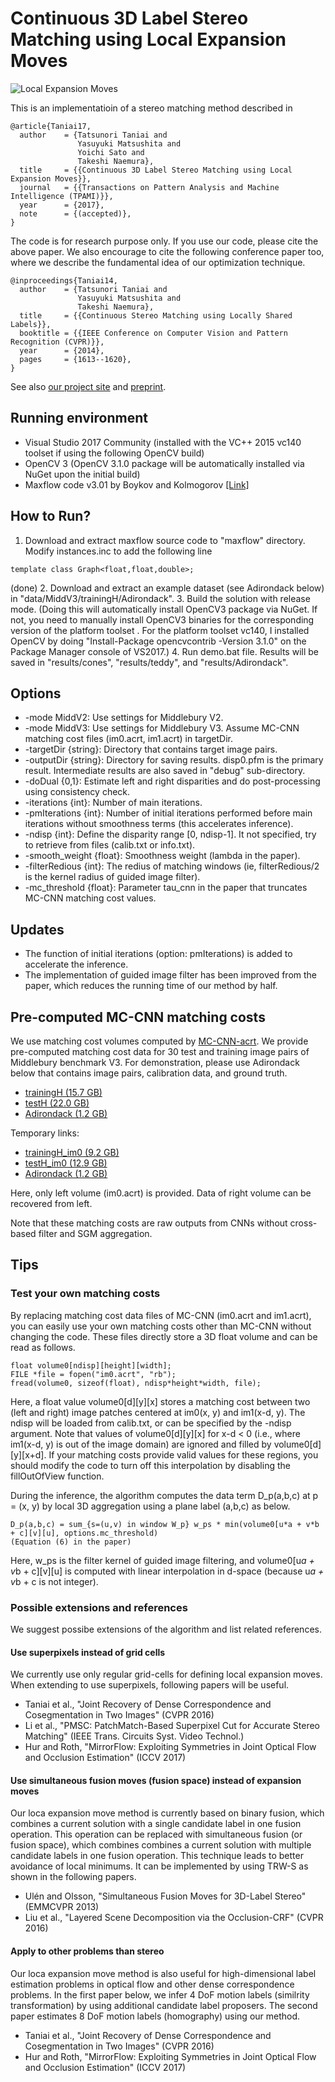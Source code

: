 # Continuous 3D Label Stereo Matching using Local Expansion Moves

![Local Expansion Moves](teaser.png)

This is an implementatioin of a stereo matching method described in

```
@article{Taniai17,
  author    = {Tatsunori Taniai and
               Yasuyuki Matsushita and
               Yoichi Sato and
               Takeshi Naemura},
  title     = {{Continuous 3D Label Stereo Matching using Local Expansion Moves}},
  journal   = {{Transactions on Pattern Analysis and Machine Intelligence (TPAMI)}},
  year      = {2017},
  note      = {(accepted)},
}
```

The code is for research purpose only. If you use our code, please cite the above paper. We also encourage to cite the following conference paper too, where we describe the fundamental idea of our optimization technique.

```
@inproceedings{Taniai14,
  author    = {Tatsunori Taniai and
               Yasuyuki Matsushita and
               Takeshi Naemura},
  title     = {{Continuous Stereo Matching using Locally Shared Labels}},
  booktitle = {{IEEE Conference on Computer Vision and Pattern Recognition (CVPR)}},
  year      = {2014},
  pages     = {1613--1620},
}
```
See also [our project site](http://taniai.space/projects/stereo/) and [preprint](https://arxiv.org/abs/1603.08328).

## Running environment
- Visual Studio 2017 Community (installed with the VC++ 2015 vc140 toolset if using the following OpenCV build)
- OpenCV 3 (OpenCV 3.1.0 package will be automatically installed via NuGet upon the initial build)
- Maxflow code v3.01 by Boykov and Kolmogorov [[Link]](http://vision.csd.uwo.ca/code/)

## How to Run?
1. Download and extract maxflow source code to "maxflow" directory. Modify instances.inc to add the following line
```
template class Graph<float,float,double>;
```
(done)
2. Download and extract an example dataset (see Adirondack below) in "data/MiddV3/trainingH/Adirondack". 
3. Build the solution with release mode. (Doing this will automatically install OpenCV3 package via NuGet. If not, you need to manually install OpenCV3 binaries for the corresponding version of the platform toolset . For the platform toolset vc140, I installed OpenCV by doing "Install-Package opencvcontrib -Version 3.1.0" on the Package Manager console of VS2017.)
4. Run demo.bat file. Results will be saved in "results/cones", "results/teddy", and "results/Adirondack".

## Options
- -mode MiddV2: Use settings for Middlebury V2.
- -mode MiddV3: Use settings for Middlebury V3. Assume MC-CNN matching cost files (im0.acrt, im1.acrt) in targetDir.
- -targetDir {string}: Directory that contains target image pairs.
- -outputDir {string}: Directory for saving results. disp0.pfm is the primary result. Intermediate results are also saved in "debug" sub-directory.
- -doDual {0,1}: Estimate left and right disparities and do post-processing using consistency check.
- -iterations {int}: Number of main iterations.
- -pmIterations {int}: Number of initial iterations performed before main iterations without smoothness terms (this accelerates inference).
- -ndisp {int}: Define the disparity range [0, ndisp-1]. It not specified, try to retrieve from files (calib.txt or info.txt). 
- -smooth_weight {float}: Smoothness weight (lambda in the paper).
- -filterRedious {int}: The redius of matching windows (ie, filterRedious/2 is the kernel radius of guided image filter).
- -mc_threshold {float}: Parameter tau_cnn in the paper that truncates MC-CNN matching cost values.

## Updates
- The function of initial iterations (option: pmIterations) is added to accelerate the inference.
- The implementation of guided image filter has been improved from the paper, which reduces the running time of our method by half.

## Pre-computed MC-CNN matching costs
We use matching cost volumes computed by [MC-CNN-acrt](https://github.com/jzbontar/mc-cnn).
We provide pre-computed matching cost data for 30 test and training image pairs of Middlebury benchmark V3.
For demonstration, please use Adirondack below that contains image pairs, calibration data, and ground truth.
- [trainingH (15.7 GB)](http://www2.hci.iis.u-tokyo.ac.jp/datasets/data/LocalExpStereo/trainingH.rar)
- [testH (22.0 GB)](http://www2.hci.iis.u-tokyo.ac.jp/datasets/data/LocalExpStereo/testH.rar)
- [Adirondack (1.2 GB)](http://www2.hci.iis.u-tokyo.ac.jp/datasets/data/LocalExpStereo/Adirondack.zip)

Temporary links:
- [trainingH_im0 (9.2 GB)](https://drive.google.com/file/d/0B-VxeI7PlJE1ZnlQMGdwbm9LSTQ/view?usp=sharing)
- [testH_im0 (12.9 GB)](https://drive.google.com/file/d/0B-VxeI7PlJE1UkdjYjZDNHI0Tkk/view?usp=sharing)
- [Adirondack (1.2 GB)](https://drive.google.com/file/d/0B-VxeI7PlJE1eG5GTzVhVlYzRUE/view?usp=sharing)

Here, only left volume (im0.acrt) is provided. Data of right volume can be recovered from left.

Note that these matching costs are raw outputs from CNNs without cross-based filter and SGM aggregation.

## Tips
### Test your own matching costs
By replacing matching cost data files of MC-CNN (im0.acrt and im1.acrt), you can easily use your own matching costs other than MC-CNN without changing the code. These files directly store a 3D float volume and can be read as follows.
```
float volume0[ndisp][height][width];
FILE *file = fopen("im0.acrt", "rb");
fread(volume0, sizeof(float), ndisp*height*width, file);
```
Here, a float value volume0[d][y][x] stores a matching cost between two (left and right) image patches centered at im0(x, y) and im1(x-d, y). The ndisp will be loaded from calib.txt, or can be specified by the -ndisp argument. Note that values of volume0[d][y][x] for x-d < 0 (i.e., where im1(x-d, y) is out of the image domain) are ignored and filled by volume0[d][y][x+d]. If your matching costs provide valid values for these regions, you should modify the code to turn off this interpolation by disabling the fillOutOfView function.

During the inference, the algorithm computes the data term D_p(a,b,c) at p = (x, y) by local 3D aggregation using a plane label (a,b,c) as below.
```
D_p(a,b,c) = sum_{s=(u,v) in window W_p} w_ps * min(volume0[u*a + v*b + c][v][u], options.mc_threshold)
(Equation (6) in the paper)
```
Here, w_ps is the filter kernel of guided image filtering, and volume0[u*a + v*b + c][v][u] is computed with linear interpolation in d-space (because u*a + v*b + c is not integer).


### Possible extensions and references
We suggest possibe extensions of the algorithm and list related references.

#### Use superpixels instead of grid cells
We currently use only regular grid-cells for defining local expansion moves. When extending to use superpixels, following papers will be useful.
+ Taniai et al., "Joint Recovery of Dense Correspondence and Cosegmentation in Two Images" (CVPR 2016)
+ Li et al., "PMSC: PatchMatch-Based Superpixel Cut for Accurate Stereo Matching" (IEEE Trans. Circuits Syst. Video Technol.)
+ Hur and Roth, "MirrorFlow: Exploiting Symmetries in Joint Optical Flow and Occlusion Estimation" (ICCV 2017)

#### Use simultaneous fusion moves (fusion space) instead of expansion moves
Our loca expansion move method is currently based on binary fusion, which combines a current solution with a single candidate label in one fusion operation. This operation can be replaced with simultaneous fusion (or fusion space), which combines combines a current solution with multiple candidate labels in one fusion operation. This technique leads to better avoidance of local minimums. It can be implemented by using TRW-S as shown in the following papers.
+ Ulén and Olsson, "Simultaneous Fusion Moves for 3D-Label Stereo" (EMMCVPR 2013)
+ Liu et al., "Layered Scene Decomposition via the Occlusion-CRF" (CVPR 2016)

#### Apply to other problems than stereo
Our loca expansion move method is also useful for high-dimensional label estimation problems in optical flow and other dense correspondence problems. In the first paper below, we infer 4 DoF motion labels (similrity transformation) by using additional candidate label proposers. The second paper estimates 8 DoF motion labels (homography) using our method.
+ Taniai et al., "Joint Recovery of Dense Correspondence and Cosegmentation in Two Images" (CVPR 2016)
+ Hur and Roth, "MirrorFlow: Exploiting Symmetries in Joint Optical Flow and Occlusion Estimation" (ICCV 2017)
